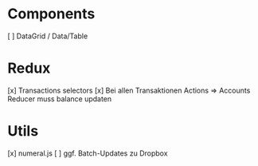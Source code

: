 # Components
[ ] DataGrid / Data/Table

# Redux
[x] Transactions selectors
[x] Bei allen Transaktionen Actions => Accounts Reducer muss balance updaten

# Utils
[x] numeral.js
[ ] ggf. Batch-Updates zu Dropbox